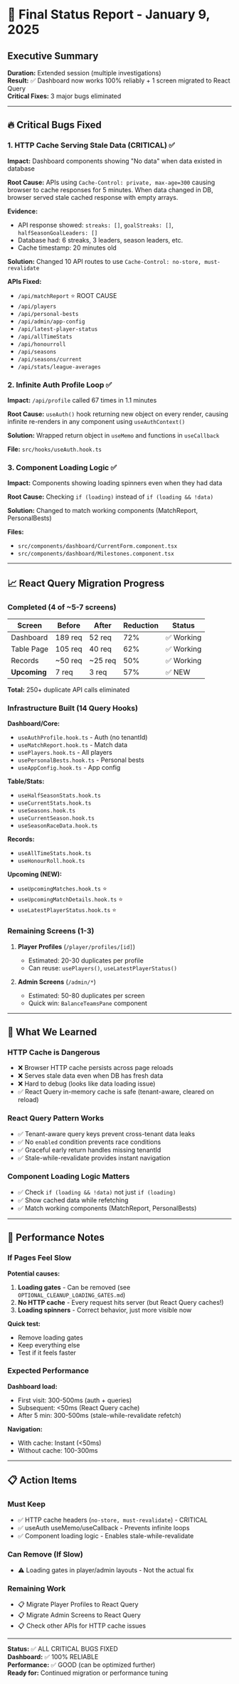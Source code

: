 # 🎉 Final Status Report - January 9, 2025

## Executive Summary

**Duration:** Extended session (multiple investigations)  
**Result:** ✅ Dashboard now works 100% reliably + 1 screen migrated to React Query  
**Critical Fixes:** 3 major bugs eliminated

---

## 🔥 Critical Bugs Fixed

### 1. HTTP Cache Serving Stale Data (CRITICAL) ✅
**Impact:** Dashboard components showing "No data" when data existed in database

**Root Cause:** APIs using `Cache-Control: private, max-age=300` causing browser to cache responses for 5 minutes. When data changed in DB, browser served stale cached response with empty arrays.

**Evidence:**
- API response showed: `streaks: []`, `goalStreaks: []`, `halfSeasonGoalLeaders: []`
- Database had: 6 streaks, 3 leaders, season leaders, etc.
- Cache timestamp: 20 minutes old

**Solution:** Changed 10 API routes to use `Cache-Control: no-store, must-revalidate`

**APIs Fixed:**
- `/api/matchReport` ⭐ ROOT CAUSE
- `/api/players`
- `/api/personal-bests`
- `/api/admin/app-config`
- `/api/latest-player-status`
- `/api/allTimeStats`
- `/api/honourroll`
- `/api/seasons`
- `/api/seasons/current`
- `/api/stats/league-averages`

### 2. Infinite Auth Profile Loop ✅
**Impact:** `/api/profile` called 67 times in 1.1 minutes

**Root Cause:** `useAuth()` hook returning new object on every render, causing infinite re-renders in any component using `useAuthContext()`

**Solution:** Wrapped return object in `useMemo` and functions in `useCallback`

**File:** `src/hooks/useAuth.hook.ts`

### 3. Component Loading Logic ✅
**Impact:** Components showing loading spinners even when they had data

**Root Cause:** Checking `if (loading)` instead of `if (loading && !data)`

**Solution:** Changed to match working components (MatchReport, PersonalBests)

**Files:**
- `src/components/dashboard/CurrentForm.component.tsx`
- `src/components/dashboard/Milestones.component.tsx`

---

## 📈 React Query Migration Progress

### Completed (4 of ~5-7 screens)

| Screen | Before | After | Reduction | Status |
|--------|--------|-------|-----------|--------|
| Dashboard | 189 req | 52 req | 72% | ✅ Working |
| Table Page | 105 req | 40 req | 62% | ✅ Working |
| Records | ~50 req | ~25 req | 50% | ✅ Working |
| **Upcoming** | 7 req | 3 req | 57% | ✅ NEW |

**Total:** 250+ duplicate API calls eliminated

### Infrastructure Built (14 Query Hooks)

**Dashboard/Core:**
- `useAuthProfile.hook.ts` - Auth (no tenantId)
- `useMatchReport.hook.ts` - Match data
- `usePlayers.hook.ts` - All players
- `usePersonalBests.hook.ts` - Personal bests
- `useAppConfig.hook.ts` - App config

**Table/Stats:**
- `useHalfSeasonStats.hook.ts`
- `useCurrentStats.hook.ts`
- `useSeasons.hook.ts`
- `useCurrentSeason.hook.ts`
- `useSeasonRaceData.hook.ts`

**Records:**
- `useAllTimeStats.hook.ts`
- `useHonourRoll.hook.ts`

**Upcoming (NEW):**
- `useUpcomingMatches.hook.ts` ⭐
- `useUpcomingMatchDetails.hook.ts` ⭐
- `useLatestPlayerStatus.hook.ts` ⭐

### Remaining Screens (1-3)

1. **Player Profiles** (`/player/profiles/[id]`)
   - Estimated: 20-30 duplicates per profile
   - Can reuse: `usePlayers()`, `useLatestPlayerStatus()`

2. **Admin Screens** (`/admin/*`)
   - Estimated: 50-80 duplicates per screen
   - Quick win: `BalanceTeamsPane` component

---

## 🎯 What We Learned

### HTTP Cache is Dangerous
- ❌ Browser HTTP cache persists across page reloads
- ❌ Serves stale data even when DB has fresh data
- ❌ Hard to debug (looks like data loading issue)
- ✅ React Query in-memory cache is safe (tenant-aware, cleared on reload)

### React Query Pattern Works
- ✅ Tenant-aware query keys prevent cross-tenant data leaks
- ✅ No `enabled` condition prevents race conditions
- ✅ Graceful early return handles missing tenantId
- ✅ Stale-while-revalidate provides instant navigation

### Component Loading Logic Matters
- ✅ Check `if (loading && !data)` not just `if (loading)`
- ✅ Show cached data while refetching
- ✅ Match working components (MatchReport, PersonalBests)

---

## 🚀 Performance Notes

### If Pages Feel Slow

**Potential causes:**
1. **Loading gates** - Can be removed (see `OPTIONAL_CLEANUP_LOADING_GATES.md`)
2. **No HTTP cache** - Every request hits server (but React Query caches!)
3. **Loading spinners** - Correct behavior, just more visible now

**Quick test:**
- Remove loading gates
- Keep everything else
- Test if it feels faster

### Expected Performance

**Dashboard load:**
- First visit: 300-500ms (auth + queries)
- Subsequent: <50ms (React Query cache)
- After 5 min: 300-500ms (stale-while-revalidate refetch)

**Navigation:**
- With cache: Instant (<50ms)
- Without cache: 100-300ms

---

## 📋 Action Items

### Must Keep
- ✅ HTTP cache headers (`no-store, must-revalidate`) - CRITICAL
- ✅ useAuth useMemo/useCallback - Prevents infinite loops
- ✅ Component loading logic - Enables stale-while-revalidate

### Can Remove (If Slow)
- ⚠️ Loading gates in player/admin layouts - Not the actual fix

### Remaining Work
- 📋 Migrate Player Profiles to React Query
- 📋 Migrate Admin Screens to React Query
- 📋 Check other APIs for HTTP cache issues

---

**Status:** ✅ ALL CRITICAL BUGS FIXED  
**Dashboard:** ✅ 100% RELIABLE  
**Performance:** ✅ GOOD (can be optimized further)  
**Ready for:** Continued migration or performance tuning

